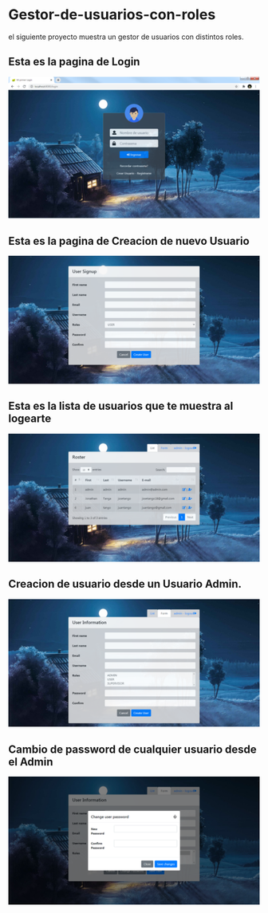 # Gestor-de-usuarios-con-roles
el siguiente proyecto muestra un gestor de usuarios con distintos roles.


## Esta es la pagina de Login
![](images/1.png)
## Esta es la pagina de Creacion de nuevo Usuario
![](images/2.png)
## Esta es la lista de usuarios que te muestra al logearte
![](images/3.png)
## Creacion de usuario desde un Usuario Admin.
![](images/4.png)
## Cambio de password de cualquier usuario desde el Admin
![](images/5.png)






